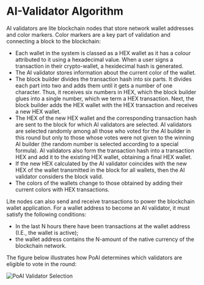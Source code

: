 # AI-Validator Algorithm

AI validators are lite blockchain nodes that store network wallet addresses and color markers. Color markers are a key part of validation and connecting a block to the blockchain:

* Each wallet in the system is classed as a HEX wallet as it has a colour attributed to it using a hexadecimal value. When a user signs a transaction in their crypto-wallet, a hexidecimal hash is generated.
* The AI validator stores information about the current color of the wallet.
* The block builder divides the transaction hash into six parts. It divides each part into two and adds them until it gets a number of one character. Thus, it receives six numbers in HEX, which the block builder glues into a single number, which we term a HEX transaction. Next, the block builder adds the HEX wallet with the HEX transaction and receives a new HEX wallet.
* The HEX of the new HEX wallet and the corresponding transaction hash are sent to the block for which AI validators are selected. AI validators are selected randomly among all those who voted for the AI builder in this round but only to those whose votes were not given to the winning AI builder (the random number is selected according to a special formula). AI validators also form the transaction hash into a transaction HEX and add it to the existing HEX wallet, obtaining a final HEX wallet.
* If the new HEX calculated by the AI validator coincides with the new HEX of the wallet transmitted in the block for all wallets, then the AI validator considers the block valid.
* The colors of the wallets change to those obtained by adding their current colors with HEX transactions.

Lite nodes can also send and receive transactions to power the blockchain wallet application. For a wallet address to become an AI validator, it must satisfy the following conditions:

* In the last N hours there have been transactions at the wallet address (I.E., the wallet is active);
* the wallet address contains the N-amount of the native currency of the blockchain network.

The figure below illustrates how PoAI determines which validators are eligible to vote in the round:

<div>
<img src="/img/Screenshot 2024-05-01 at 9.04.40 AM.png" alt="PoAI Validator Selection"/>
</div>
